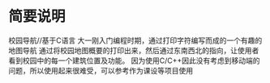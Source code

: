 # 简要说明
校园导航//基于C语言
大一刚入门编程时期，通过打印字符编写而成的一个有趣的地图导航
通过将校园地图概要的打印出来，然后通过东南西北的指向，让使用者看到校园中的每一个建筑位置及功能。
因为使用C/C++因此没有考虑到移动端的问题，所以使用起来很难受，可以参考作为课设等项目使用
